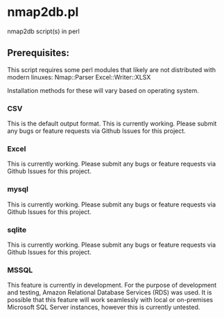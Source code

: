 # nmap2db.pl
nmap2db script(s) in perl

## Prerequisites:
This script requires some perl modules that likely are not distributed with modern linuxes:
Nmap::Parser
Excel::Writer::XLSX

Installation methods for these will vary based on operating system.

### CSV
This is the default output format.
This is currently working.  Please submit any bugs or feature requests via Github Issues for this project.

### Excel
This is currently working.  Please submit any bugs or feature requests via Github Issues for this project.

### mysql
This is currently working.  Please submit any bugs or feature requests via Github Issues for this project.

### sqlite
This is currently working.  Please submit any bugs or feature requests via Github Issues for this project.

### MSSQL
This feature is currently in development.  For the purpose of development and testing, Amazon Relational Database
Services (RDS) was used.  It is possible that this feature will work seamlessly with local or on-premises Microsoft
SQL Server instances, however this is currently untested.

